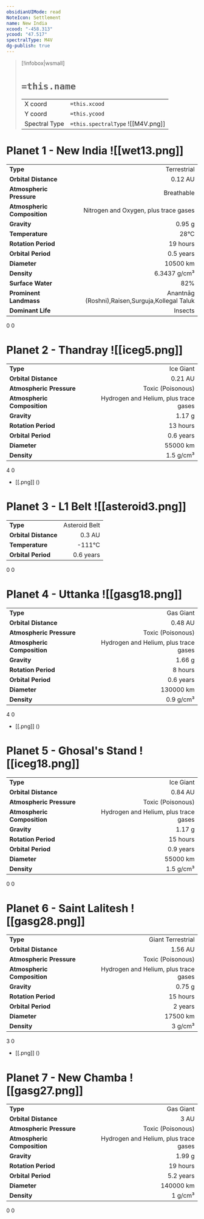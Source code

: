 ```yaml
---
obsidianUIMode: read
NoteIcon: Settlement
name: New India
xcood: "-458.313"
ycood: "47.517"
spectralType: M4V
dg-publish: true
---
```

> [!infobox|wsmall]
> # `=this.name`
> | | |
> | - | - |
> | X coord | `=this.xcood` |
> | Y coord| `=this.ycood` |
> | Spectral Type | `=this.spectralType` ![[M4V.png]] |

# Planet 1 - New India ![[wet13.png]]
|                             |                           |
| --------------------------- | -------------------------:|
| **Type**                    |             Terrestrial |
| **Orbital Distance**        |   0.12 AU |
| **Atmospheric Pressure**    |       Breathable |
| **Atmospheric Composition** |      Nitrogen and Oxygen, plus trace gases |
| **Gravity**                 |        0.95 g |
| **Temperature**             |    28°C |
| **Rotation Period**         |  19 hours |
| **Orbital Period** | 0.5 years |
| **Diameter**                |      10500 km | 
| **Density**                 |    6.3437 g/cm³ |
| **Surface Water**           |           82% | 
| **Prominent Landmass**      |         Anantnāg (Roshni),Raisen,Surguja,Kollegal Taluk | 
| **Dominant Life**           |         Insects |



0
0



# Planet 2 - Thandray ![[iceg5.png]]
|                             |                           |
| --------------------------- | -------------------------:|
| **Type**                    |             Ice Giant |
| **Orbital Distance**        |   0.21 AU |
| **Atmospheric Pressure**    |       Toxic (Poisonous) |
| **Atmospheric Composition** |      Hydrogen and Helium, plus trace gases |
| **Gravity**                 |        1.17 g |
| **Rotation Period**         |  13 hours |
| **Orbital Period** | 0.6 years |
| **Diameter**                |      55000 km | 
| **Density**                 |    1.5 g/cm³ |



4
0

- [[.png]]  ()

# Planet 3 - L1 Belt ![[asteroid3.png]]
|                             |                           |
| --------------------------- | -------------------------:|
| **Type**                    |             Asteroid Belt |
| **Orbital Distance**        |   0.3 AU |
| **Temperature**             |    -111°C |
| **Orbital Period** | 0.6 years |



0
0



# Planet 4 - Uttanka ![[gasg18.png]]
|                             |                           |
| --------------------------- | -------------------------:|
| **Type**                    |             Gas Giant |
| **Orbital Distance**        |   0.48 AU |
| **Atmospheric Pressure**    |       Toxic (Poisonous) |
| **Atmospheric Composition** |      Hydrogen and Helium, plus trace gases |
| **Gravity**                 |        1.66 g |
| **Rotation Period**         |  8 hours |
| **Orbital Period** | 0.6 years |
| **Diameter**                |      130000 km | 
| **Density**                 |    0.9 g/cm³ |



4
0

- [[.png]]  ()

# Planet 5 - Ghosal's Stand ![[iceg18.png]]
|                             |                           |
| --------------------------- | -------------------------:|
| **Type**                    |             Ice Giant |
| **Orbital Distance**        |   0.84 AU |
| **Atmospheric Pressure**    |       Toxic (Poisonous) |
| **Atmospheric Composition** |      Hydrogen and Helium, plus trace gases |
| **Gravity**                 |        1.17 g |
| **Rotation Period**         |  15 hours |
| **Orbital Period** | 0.9 years |
| **Diameter**                |      55000 km | 
| **Density**                 |    1.5 g/cm³ |



0
0



# Planet 6 - Saint Lalitesh ![[gasg28.png]]
|                             |                           |
| --------------------------- | -------------------------:|
| **Type**                    |             Giant Terrestrial |
| **Orbital Distance**        |   1.56 AU |
| **Atmospheric Pressure**    |       Toxic (Poisonous) |
| **Atmospheric Composition** |      Hydrogen and Helium, plus trace gases |
| **Gravity**                 |        0.75 g |
| **Rotation Period**         |  15 hours |
| **Orbital Period** | 2 years |
| **Diameter**                |      17500 km | 
| **Density**                 |    3 g/cm³ |



3
0

- [[.png]]  ()

# Planet 7 - New Chamba ![[gasg27.png]]
|                             |                           |
| --------------------------- | -------------------------:|
| **Type**                    |             Gas Giant |
| **Orbital Distance**        |   3 AU |
| **Atmospheric Pressure**    |       Toxic (Poisonous) |
| **Atmospheric Composition** |      Hydrogen and Helium, plus trace gases |
| **Gravity**                 |        1.99 g |
| **Rotation Period**         |  19 hours |
| **Orbital Period** | 5.2 years |
| **Diameter**                |      140000 km | 
| **Density**                 |    1 g/cm³ |



0
0



